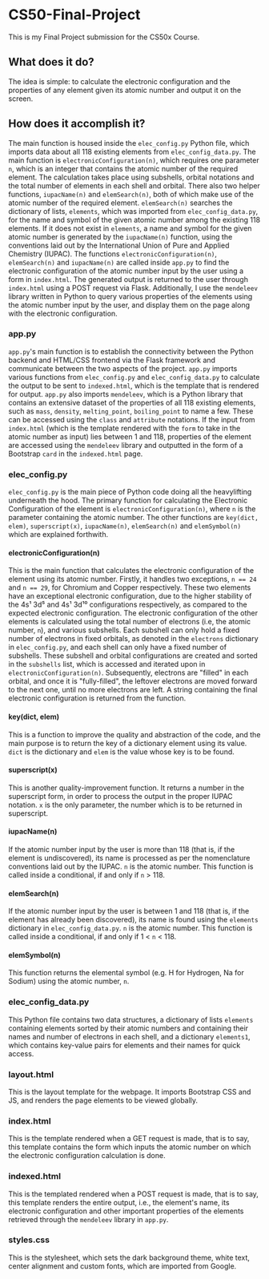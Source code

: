 # CS50-Final-Project

This is my Final Project submission for the CS50x Course.

## What does it do?
The idea is simple: to calculate the electronic configuration and the properties of any element given its atomic number and output it on the screen.

## How does it accomplish it?
The main function is housed inside the `elec_config.py` Python file, which imports data about all 118 existing elements from `elec_config_data.py`. The main function is `electronicConfiguration(n)`, which requires one parameter `n`, which is an integer that contains the atomic number of the required element. The calculation takes place using subshells, orbital notations and the total number of elements in each shell and orbital.
There also two helper functions, `iupacName(n)` and `elemSearch(n)`, both of which make use of the atomic number of the required element. `elemSearch(n)` searches the dictionary of lists, `elements`, which was imported from `elec_config_data.py`, for the name and symbol of the given atomic number among the existing 118 elements. If it does not exist in `elements`, a name and symbol for the given atomic number is generated by the `iupacName(n)` function, using the conventions laid out by the International Union of Pure and Applied Chemistry (IUPAC).
The functions `electronicConfiguration(n)`, `elemSearch(n)` and `iupacName(n)` are called inside `app.py` to find the electronic configuration of the atomic number input by the user using a form in `index.html`. The generated output is returned to the user through `index.html` using a POST request via Flask.
Additionally, I use the `mendeleev` library written in Python to query various properties of the elements using the atomic number input by the user, and display them on the page along with the electronic configuration.

### app.py
`app.py`'s main function is to establish the connectivity between the Python backend and HTML/CSS frontend via the Flask framework and communicate between the two aspects of the project. `app.py` imports various functions from `elec_config.py` and `elec_config_data.py` to calculate the output to be sent to `indexed.html`, which is the template that is rendered for output. `app.py` also imports `mendeleev`, which is a Python library that contains an extensive dataset of the properties of all 118 existing elements, such as `mass`, `density`, `melting_point`, `boiling_point` to name a few. These can be accessed using the `class` and `attribute` notations. If the input from `index.html` (which is the template rendered with the `form` to take in the atomic number as input) lies between 1 and 118, properties of the element are accessed using the `mendeleev` library and outputted in the form of a Bootstrap `card` in the `indexed.html` page.

### elec_config.py
`elec_config.py` is the main piece of Python code doing all the heavylifting underneath the hood. The primary function for calculating the Electronic Configuration of the element is `electronicConfiguration(n)`, where `n` is the parameter containing the atomic number. The other functions are `key(dict, elem)`, `superscript(x)`, `iupacName(n)`, `elemSearch(n)` and `elemSymbol(n)` which are explained forthwith.

#### electronicConfiguration(n)
This is the main function that calculates the electronic configuration of the element using its atomic number. Firstly, it handles two exceptions, `n == 24` and `n == 29`, for Chromium and Copper respectively. These two elements have an exceptional electronic configuration, due to the higher stability of the 4s¹ 3d⁵ and 4s¹ 3d¹⁰ configurations respectively, as compared to the expected electronic configuration. The electronic configuration of the other elements is calculated using the total number of electrons (i.e, the atomic number, `n`), and various subshells. Each subshell can only hold a fixed number of electrons in fixed orbitals, as denoted in the `electrons` dictionary in `elec_config.py`, and each shell can only have a fixed number of subshells. These subshell and orbital configurations are created and sorted in the `subshells` list, which is accessed and iterated upon in `electronicConfiguration(n)`. Subsequently, electrons are "filled" in each orbital, and once it is "fully-filled", the leftover electrons are moved forward to the next one, until no more electrons are left. A string containing the final electronic configuration is returned from the function.

#### key(dict, elem)
This is a function to improve the quality and abstraction of the code, and the main purpose is to return the key of a dictionary element using its value. `dict` is the dictionary and `elem` is the value whose key is to be found.

#### superscript(x)
This is another quality-improvement function. It returns a number in the superscript form, in order to process the output in the proper IUPAC notation. `x` is the only parameter, the number which is to be returned in superscript.

#### iupacName(n)
If the atomic number input by the user is more than 118 (that is, if the element is undiscovered), its name is processed as per the nomenclature conventions laid out by the IUPAC. `n` is the atomic number. This function is called inside a conditional, if and only if `n` > 118.

#### elemSearch(n)
If the atomic number input by the user is between 1 and 118 (that is, if the element has already been discovered), its name is found using the `elements` dictionary in `elec_config_data.py`. `n` is the atomic number. This function is called inside a conditional, if and only if 1 < `n` < 118.

#### elemSymbol(n)
This function returns the elemental symbol (e.g. H for Hydrogen, Na for Sodium) using the atomic number, `n`.

### elec_config_data.py
This Python file contains two data structures, a dictionary of lists `elements` containing elements sorted by their atomic numbers and containing their names and number of electrons in each shell, and a dictionary `elements1`, which contains key-value pairs for elements and their names for quick access.

### layout.html
This is the layout template for the webpage. It imports Bootstrap CSS and JS, and renders the page elements to be viewed globally.

### index.html
This is the template rendered when a GET request is made, that is to say, this template contains the form which inputs the atomic number on which the electronic configuration calculation is done.

### indexed.html
This is the templated rendered when a POST request is made, that is to say, this template renders the entire output, i.e., the element's name, its electronic configuration and other important properties of the elements retrieved through the `mendeleev` library in `app.py`.

### styles.css
This is the stylesheet, which sets the dark background theme, white text, center alignment and custom fonts, which are imported from Google.